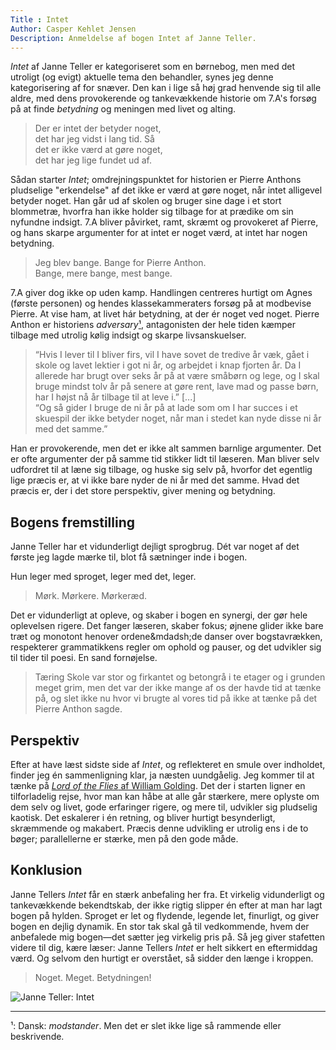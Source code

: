 ```yaml
---
Title : Intet
Author: Casper Kehlet Jensen
Description: Anmeldelse af bogen Intet af Janne Teller.
---
```


*Intet* af Janne Teller er kategoriseret som en børnebog, men med det utroligt (og evigt) aktuelle tema den behandler, synes jeg denne kategorisering af for snæver. Den kan i lige så høj grad henvende sig til alle aldre, med dens provokerende og tankevækkende historie om 7.A's forsøg på at finde *betydning* og meningen med livet og alting.

> Der er intet der betyder noget,  
> det har jeg vidst i lang tid. Så  
> det er ikke værd at gøre noget,  
> det har jeg lige fundet ud af.

Sådan starter *Intet*; omdrejningspunktet for historien er Pierre Anthons pludselige "erkendelse" af det ikke er værd at gøre noget, når intet alligevel betyder noget. Han går ud af skolen og bruger sine dage i et stort blommetræ, hvorfra han ikke holder sig tilbage for at prædike om sin nyfundne indsigt.
7.A bliver påvirket, ramt, skræmt og provokeret af Pierre, og hans skarpe argumenter for at intet er noget værd, at intet har nogen betydning.

> Jeg blev bange. Bange for Pierre Anthon.  
> Bange, mere bange, mest bange.

7.A giver dog ikke op uden kamp. Handlingen centreres hurtigt om Agnes (første personen) og hendes klassekammeraters forsøg på at modbevise Pierre. At vise ham, at livet hár betydning, at der ér noget ved noget.
Pierre Anthon er historiens *adversary*[¹](#note1), antagonisten der hele tiden kæmper tilbage med utrolig kølig indsigt og skarpe livsanskuelser.

> “Hvis I lever til I bliver firs, vil I have sovet de tredive år væk, gået i skole og lavet lektier i got ni år, og arbejdet i knap fjorten år. Da I allerede har brugt over seks år på at være småbørn og lege, og I skal bruge mindst tolv år på senere at gøre rent, lave mad og passe børn, har I højst nå år tilbage til at leve i.” [...]  
> “Og så gider I bruge de ni år på at lade som om I har succes i et skuespil der ikke betyder noget, når man i stedet kan nyde disse ni år med det samme.”

Han er provokerende, men det er ikke alt sammen barnlige argumenter. Det er ofte argumenter der på samme tid stikker lidt til læseren. Man bliver selv udfordret til at læne sig tilbage, og huske sig selv på, hvorfor det egentlig lige præcis er, at vi ikke bare nyder de ni år med det samme. Hvad det præcis er, der i det store perspektiv, giver mening og betydning.

## Bogens fremstilling
Janne Teller har et vidunderligt dejligt sprogbrug. Dét var noget af det første jeg lagde mærke til, blot få sætninger inde i bogen.

Hun leger med sproget, leger med det, leger.

> Mørk. Mørkere. Mørkeræd.

Det er vidunderligt at opleve, og skaber i bogen en synergi, der gør hele oplevelsen rigere. Det fanger læseren, skaber fokus; øjnene glider ikke bare træt og monotont henover ordene&mdadsh;de danser over bogstavrækken, respekterer grammatikkens regler om ophold og pauser, og det udvikler sig til tider til poesi. En sand fornøjelse.

> Tæring Skole var stor og firkantet og betongrå i te etager og i grunden meget grim, men det var der ikke mange af os der havde tid at tænke på, og slet ikke nu hvor vi brugte al vores tid på ikke at tænke på det Pierre Anthon sagde.

## Perspektiv
Efter at have læst sidste side af *Intet*, og reflekteret en smule over indholdet, finder jeg én sammenligning klar, ja næsten uundgåelig. Jeg kommer til at tænke på [*Lord of the Flies* af William Golding](/arkiv/lord-of-the-flies). Det der i starten ligner en tilforladelig rejse, hvor man kan håbe at alle går stærkere, mere oplyste om dem selv og livet, gode erfaringer rigere, og mere til, udvikler sig pludselig kaotisk. Det eskalerer i én retning, og bliver hurtigt besynderligt, skræmmende og makabert. Præcis denne udvikling er utrolig ens i de to bøger; parallellerne er stærke, men på den gode måde. 

## Konklusion
Janne Tellers *Intet* får en stærk anbefaling her fra. Et virkelig vidunderligt og tankevækkende bekendtskab, der ikke rigtig slipper én efter at man har lagt bogen på hylden. Sproget er let og flydende, legende let, finurligt, og giver bogen en dejlig dynamik.
En stor tak skal gå til vedkommende, hvem der anbefalede mig bogen&mdash;det sætter jeg virkelig pris på. Så jeg giver stafetten videre til dig, kære læser: Janne Tellers *Intet* er helt sikkert en eftermiddag værd. Og selvom den hurtigt er overstået, så sidder den længe i kroppen.

> Noget. Meget. Betydningen!

![Janne Teller: Intet](/img/arkiv/intet/janneteller_intet.jpg)

---

<span id="note1">¹:</span>
Dansk: *modstander*. Men det er slet ikke lige så rammende eller beskrivende.